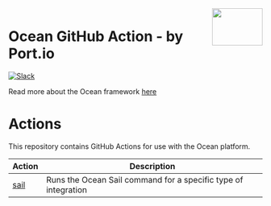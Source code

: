 <img align="right" width="100" height="74" src="https://user-images.githubusercontent.com/8277210/183290025-d7b24277-dfb4-4ce1-bece-7fe0ecd5efd4.svg" />

# Ocean GitHub Action - by Port.io

[![Slack](https://img.shields.io/badge/Slack-4A154B?style=for-the-badge&logo=slack&logoColor=white)](https://community.getport.io/join-3)

Read more about the Ocean framework [here](https://ocean.getport.io/)

# Actions

This repository contains GitHub Actions for use with the Ocean platform.

| Action                   | Description                                                    |
|--------------------------|----------------------------------------------------------------|
| [sail](./sail/README.md) | Runs the Ocean Sail command for a specific type of integration |

